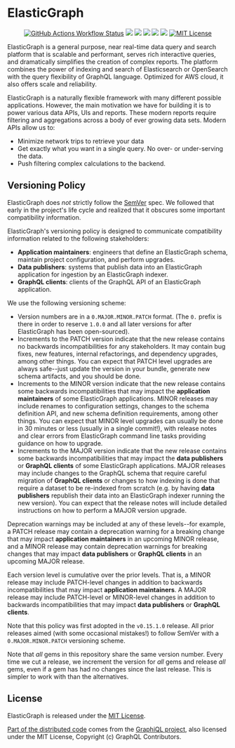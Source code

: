 # ElasticGraph

<p align="center">
  <a href="https://github.com/block/elasticgraph/actions/workflows/ci.yaml?query=branch%3Amain" alt="CI Status">
    <img alt="GitHub Actions Workflow Status" src="https://img.shields.io/github/actions/workflow/status/block/elasticgraph/ci.yaml?branch=main&label=CI%20Status"></a>
  <a href="https://github.com/block/elasticgraph/blob/main/spec_support/lib/elastic_graph/spec_support/enable_simplecov.rb" alt="ElasticGraph maintains 100% Test Coverage">
    <img src="https://img.shields.io/badge/Test%20Coverage-100%25-green" /></a>
  <a href="https://github.com/block/elasticgraph/pulse" alt="Activity">
    <img src="https://img.shields.io/github/commit-activity/m/block/elasticgraph" /></a>
  <a href="https://github.com/block/elasticgraph/graphs/contributors" alt="GitHub Contributors">
    <img src="https://img.shields.io/github/contributors/block/elasticgraph" /></a>
  <a href="https://makeapullrequest.com" alt="PRs Welcome!">
    <img src="https://img.shields.io/badge/PRs-welcome-brightgreen.svg?style=flat-square" /></a>
  <a href="https://rubygems.org/gems/elasticgraph" alt="RubyGems Release">
    <img src="https://img.shields.io/gem/v/elasticgraph" /></a>
  <a href="https://github.com/block/elasticgraph/blob/main/LICENSE.txt" alt="MIT License">
    <img alt="MIT License" src="https://img.shields.io/github/license/block/elasticgraph" /></a>
</p>

ElasticGraph is a general purpose, near real-time data query and search platform that is scalable and performant,
serves rich interactive queries, and dramatically simplifies the creation of complex reports. The platform combines
the power of indexing and search of Elasticsearch or OpenSearch with the query flexibility of GraphQL language.
Optimized for AWS cloud, it also offers scale and reliability.

ElasticGraph is a naturally flexible framework with many different possible applications. However, the main motivation we have for
building it is to power various data APIs, UIs and reports. These modern reports require filtering and aggregations across a body of ever
growing data sets. Modern APIs allow us to:

- Minimize network trips to retrieve your data
- Get exactly what you want in a single query. No over- or under-serving the data.
- Push filtering complex calculations to the backend.

## Versioning Policy

ElasticGraph does _not_ strictly follow the [SemVer](https://semver.org/) spec. We followed that early in the project's life
cycle and realized that it obscures some important compatibility information.

ElasticGraph's versioning policy is designed to communicate compatibility information related to the following stakeholders:

* **Application maintainers**: engineers that define an ElasticGraph schema, maintain project configuration, and perform upgrades.
* **Data publishers**: systems that publish data into an ElasticGraph application for ingestion by an ElasticGraph indexer.
* **GraphQL clients**: clients of the GraphQL API of an ElasticGraph application.

We use the following versioning scheme:

* Version numbers are in a `0.MAJOR.MINOR.PATCH` format. (The `0.` prefix is there in order to reserve `1.0.0` and all later versions
  for after ElasticGraph has been open-sourced).
* Increments to the PATCH version indicate that the new release contains no backwards incompatibilities for any stakeholders.
  It may contain bug fixes, new features, internal refactorings, and dependency upgrades, among other things. You can expect that
  PATCH level upgrades are always safe--just update the version in your bundle, generate new schema artifacts, and you should be done.
* Increments to the MINOR version indicate that the new release contains some backwards incompatibilities that may impact the
  **application maintainers** of some ElasticGraph applications. MINOR releases may include renames to configuration settings,
  changes to the schema definition API, and new schema definition requirements, among other things. You can expect that MINOR
  level upgrades can usually be done in 30 minutes or less (usually in a single commit!), with release notes and clear errors
  from ElasticGraph command line tasks providing guidance on how to upgrade.
* Increments to the MAJOR version indicate that the new release contains some backwards incompatibilities that may impact the
  **data publishers** or **GraphQL clients** of some ElasticGraph applications. MAJOR releases may include changes to the GraphQL
  schema that require careful migration of **GraphQL clients** or changes to how indexing is done that require a dataset to be
  re-indexed from scratch (e.g. by having **data publishers** republish their data into an ElasticGraph indexer running the new
  version). You can expect that the release notes will include detailed instructions on how to perform a MAJOR version upgrade.

Deprecation warnings may be included at any of these levels--for example, a PATCH release may contain a deprecation warning
for a breaking change that may impact **application maintainers** in an upcoming MINOR release, and a MINOR release may
contain deprecation warnings for breaking changes that may impact **data publishers** or **GraphQL clients** in an upcoming
MAJOR release.

Each version level is cumulative over the prior levels. That is, a MINOR release may include PATCH-level changes in addition
to backwards incompatibilities that may impact **application maintainers**. A MAJOR release may include PATCH-level or
MINOR-level changes in addition to backwards incompatibilities that may impact **data publishers** or **GraphQL clients**.

Note that this policy was first adopted in the `v0.15.1.0` release.  All prior releases aimed (with some occasional mistakes!)
to follow SemVer with a `0.MAJOR.MINOR.PATCH` versioning scheme.

Note that _all_ gems in this repository share the same version number. Every time we cut a release, we increment the version
for _all_ gems and release _all_ gems, even if a gem has had no changes since the last release. This is simpler to work with
than the alternatives.

## License

ElasticGraph is released under the [MIT License](https://opensource.org/licenses/MIT).

[Part of the distributed code](elasticgraph-rack/lib/elastic_graph/rack/graphiql/index.html)
comes from the [GraphiQL project](https://github.com/graphql/graphiql), also licensed under the
MIT License, Copyright (c) GraphQL Contributors.
